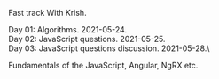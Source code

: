 Fast track With Krish.

Day 01: Algorithms. 2021-05-24.\
Day 02: JavaScript questions. 2021-05-25.\
Day 03: JavaScript questions discussion. 2021-05-28.\

Fundamentals of the JavaScript, Angular, NgRX etc.